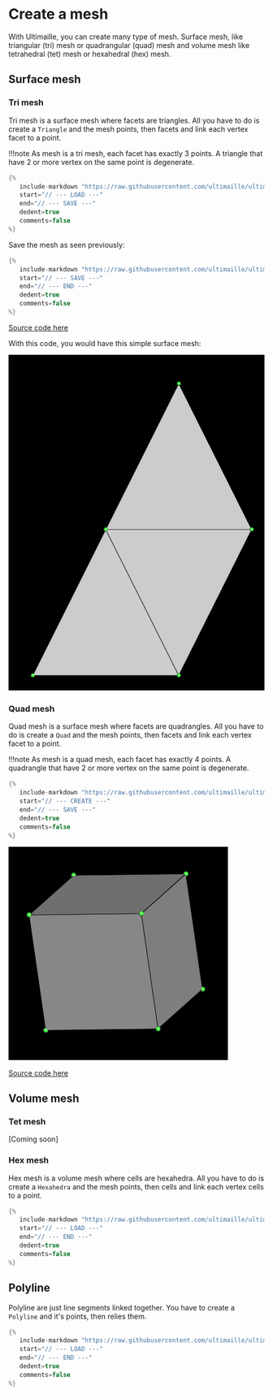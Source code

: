 # Create a mesh

With Ultimaille, you can create many type of mesh. Surface mesh, like triangular (tri) mesh or quadrangular (quad) mesh and volume mesh like tetrahedral (tet) mesh or hexahedral (hex) mesh.

## Surface mesh

### Tri mesh

Tri mesh is a surface mesh where facets are triangles. All you have to do is create a `Triangle` and the mesh points, then facets and link each vertex facet to a point.

!!!note
      As mesh is a tri mesh, each facet has exactly 3 points. A triangle that have 2 or more vertex on the same point is degenerate.

```cpp 
{%
   include-markdown "https://raw.githubusercontent.com/ultimaille/ultimaille-examples/master/examples/create_tri_mesh.cpp"
   start="// --- LOAD ---"
   end="// --- SAVE ---"
   dedent=true
   comments=false
%}
```

Save the mesh as seen previously:

```cpp 
{%
   include-markdown "https://raw.githubusercontent.com/ultimaille/ultimaille-examples/master/examples/create_tri_mesh.cpp"
   start="// --- SAVE ---"
   end="// --- END ---"
   dedent=true
   comments=false
%}
```

[Source code here](https://github.com/ultimaille/ultimaille-examples/blob/master/examples/create_tri_mesh.cpp)

With this code, you would have this simple surface mesh:

![Tri surface](../assets/vertices.png "Tri surface")

### Quad mesh

Quad mesh is a surface mesh where facets are quadrangles. All you have to do is create a `Quad` and the mesh points, then facets and link each vertex facet to a point.

!!!note
      As mesh is a quad mesh, each facet has exactly 4 points. A quadrangle that have 2 or more vertex on the same point is degenerate.

```cpp 
{%
   include-markdown "https://raw.githubusercontent.com/ultimaille/ultimaille-examples/master/examples/edit_mesh.cpp"
   start="// --- CREATE ---"
   end="// --- SAVE ---"
   dedent=true
   comments=false
%}
```

![Quad surface](../assets/cube.png "Quad surface")

[Source code here](https://github.com/ultimaille/ultimaille-examples/blob/master/examples/edit_mesh.cpp)

## Volume mesh

### Tet mesh

[Coming soon]

### Hex mesh

Hex mesh is a volume mesh where cells are hexahedra. All you have to do is create a `Hexahedra` and the mesh points, then cells and link each vertex cells to a point.

```cpp 
{%
   include-markdown "https://raw.githubusercontent.com/ultimaille/ultimaille-examples/master/examples/create_volume_mesh.cpp"
   start="// --- LOAD ---"
   end="// --- END ---"
   dedent=true
   comments=false
%}
```

## Polyline

Polyline are just line segments linked together. You have to create a `Polyline` and it's points, then relies them.

```cpp 
{%
   include-markdown "https://raw.githubusercontent.com/ultimaille/ultimaille-examples/master/examples/create_polyline.cpp"
   start="// --- LOAD ---"
   end="// --- END ---"
   dedent=true
   comments=false
%}
```